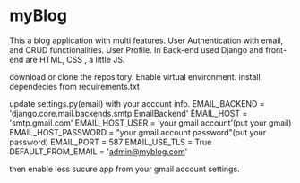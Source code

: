 # myBlog
This a blog application with multi features. User Authentication with email, and CRUD functionalities. User Profile. In  Back-end used  Django and front-end are HTML, CSS ,  a little JS.


download or clone the repository.
Enable virtual environment.
install dependecies from requirements.txt

update settings.py(email) with your account info.
EMAIL_BACKEND = 'django.core.mail.backends.smtp.EmailBackend'
EMAIL_HOST = 'smtp.gmail.com'
EMAIL_HOST_USER = 'your gmail account'(put your gmail)
EMAIL_HOST_PASSWORD = "your gmail account password"(put your password)
EMAIL_PORT = 587
EMAIL_USE_TLS = True
DEFAULT_FROM_EMAIL = 'admin@myblog.com'

then enable less sucure app from your gmail account settings.
